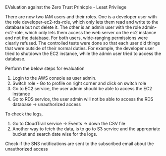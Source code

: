 EValuation against the Zero Trust Prinicple - Least Privilege

There are now two IAM users and their roles. One is a developer user with the role developer-ec2-rds-role, which only lets them read and write to the database but not delete it. The other is an admin user with the role admin-ec2-role, which only lets them access the web server on the ec2 instance and not the database. For both users, wide-ranging permissions were clearly refused. The controlled tests were done so that each user did things that were outside of their normal duties. For example, the developer user tried to shutdown the EC2 instance, while the admin user tried to access the database.

Perform the below steps for evaluation

1. Login to the AWS console as user admin.
2. Switch role - Go to profile on right corner and click on switch role
3. Go to EC2 service, the user admin should be able to access the EC2 instance
4. Go to RDS service, the user admin will not be able to access the RDS database -> unauthorized access

To check the logs,
1. Go to CloudTrail service -> Events -> down the CSV file
2. Another way to fetch the data, is to go to S3 service and the appropriate bucket and search date wise for the
   logs.

Check if the SNS notifications are sent to the subscribed email about the unauthorized access
